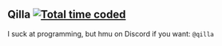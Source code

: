 ## Qilla <a href="https://wakatime.com/@8bab44f5-cd42-49d4-8282-f3be80b4a750"><img src="https://wakatime.com/badge/user/8bab44f5-cd42-49d4-8282-f3be80b4a750.svg" alt="Total time coded" /></a>
I suck at programming, but hmu on Discord if you want: `@qilla`
